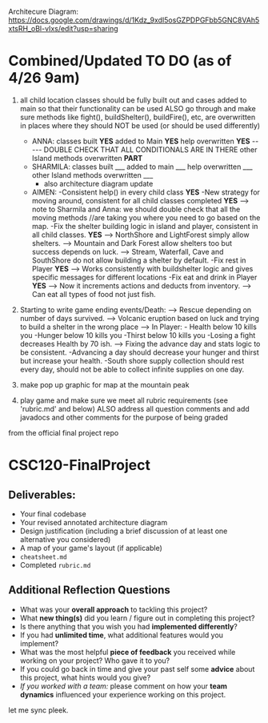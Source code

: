 Architecure Diagram: https://docs.google.com/drawings/d/1Kdz_9xdI5osGZPDPGFbb5GNC8VAh5xtsRH_oBl-vIxs/edit?usp=sharing 


# Combined/Updated TO DO (as of 4/26 9am)
1) all child location classes should be fully built out and cases added to main so that their functionality can be used
ALSO go through and make sure methods like fight(), buildShelter(), buildFire(), etc, are overwritten in places where they should NOT be used (or should be used differently)

    - ANNA: classes built **YES** 
            added to Main **YES**
            help overwritten **YES** 
            ----- DOUBLE CHECK THAT ALL CONDITIONALS ARE IN THERE
            other Island methods overwritten **PART**
    - SHARMILA: classes built ___ 
                added to main ___ 
                help overwritten ___
                other Island methods overwritten ___
        - also architecture diagram update
    - AIMEN: 
        -Consistent help() in every child class **YES**
        -New strategy for moving around, consistent for all child classes completed **YES**
                --> note to Sharmila and Anna: we should double check that all the moving methods 
                    //are taking you where you need to go based on the map. 
        -Fix the shelter building logic in island and player, consistent in all child classes. **YES**
                --> NorthShore and LightForest simply allow shelters. 
                --> Mountain and Dark Forest allow shelters too but success depends on luck. 
                --> Stream, Waterfall, Cave and SouthShore do not allow building a shelter by default. 
        -Fix rest in Player **YES**
                --> Works consistently with buildshelter logic and gives specific messages for different locations
        -Fix eat and drink in Player **YES** 
                --> Now it increments actions and deducts from inventory.
                --> Can eat all types of food not just fish.

2) Starting to write game ending events/Death:
        --> Rescue depending on number of days survived.
        --> Volcanic eruption based on luck and trying to build a shelter in the wrong place
        --> In Player:
            - Health below 10 kills you
            -Hunger below 10 kills you
            -Thirst below 10 kills you
            -Losing a fight decreases Health by 70 ish.
        --> Fixing the advance day and stats logic to be consistent.
            -Advancing a day should decrease your hunger and thirst but increase your health.
            -South shore supply collection should rest every day, should not be able to collect infinite supplies on one day.

3) make pop up graphic for map at the mountain peak

4) play game and make sure we meet all rubric requirements (see 'rubric.md' and below) ALSO address all question comments and add javadocs and other comments for the purpose of being graded

from the official final project repo
# CSC120-FinalProject

## Deliverables:
 - Your final codebase
 - Your revised annotated architecture diagram
 - Design justification (including a brief discussion of at least one alternative you considered)
 - A map of your game's layout (if applicable)
 - `cheatsheet.md`
 - Completed `rubric.md`
  
## Additional Reflection Questions
 - What was your **overall approach** to tackling this project?
 - What **new thing(s)** did you learn / figure out in completing this project?
 - Is there anything that you wish you had **implemented differently**?
 - If you had **unlimited time**, what additional features would you implement?
 - What was the most helpful **piece of feedback** you received while working on your project? Who gave it to you?
 - If you could go back in time and give your past self some **advice** about this project, what hints would you give?
 - _If you worked with a team:_ please comment on how your **team dynamics** influenced your experience working on this project.

 let me sync pleek.